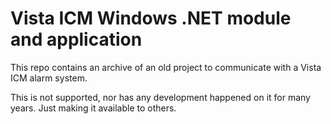 # Vista ICM Windows .NET module and application
This repo contains an archive of an old project to communicate with a Vista ICM alarm system.

This is not supported, nor has any development happened on it for many years. Just making it available to others.
